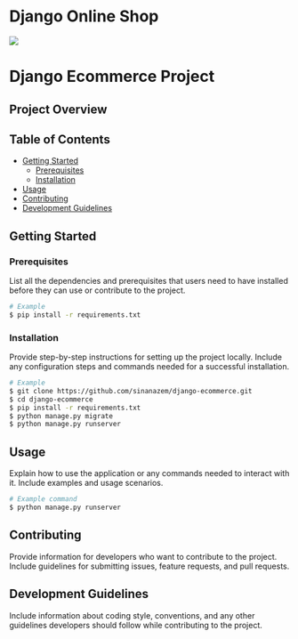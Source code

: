 # Django Online Shop
<img src="https://www.datocms-assets.com/64091/1648894746-frame-532.svg">

# Django Ecommerce Project

## Project Overview


## Table of Contents

- [Getting Started](#getting-started)
  - [Prerequisites](#prerequisites)
  - [Installation](#installation)
- [Usage](#usage)
- [Contributing](#contributing)
- [Development Guidelines](#development-guidelines)

## Getting Started

### Prerequisites

List all the dependencies and prerequisites that users need to have installed before they can use or contribute to the project.


```bash
# Example
$ pip install -r requirements.txt
```

### Installation

Provide step-by-step instructions for setting up the project locally. Include any configuration steps and commands needed for a successful installation.

```bash
# Example
$ git clone https://github.com/sinanazem/django-ecommerce.git
$ cd django-ecommerce
$ pip install -r requirements.txt
$ python manage.py migrate
$ python manage.py runserver
```

## Usage

Explain how to use the application or any commands needed to interact with it. Include examples and usage scenarios.

```bash
# Example command
$ python manage.py runserver
```

## Contributing

Provide information for developers who want to contribute to the project. Include guidelines for submitting issues, feature requests, and pull requests.

## Development Guidelines

Include information about coding style, conventions, and any other guidelines developers should follow while contributing to the project.

